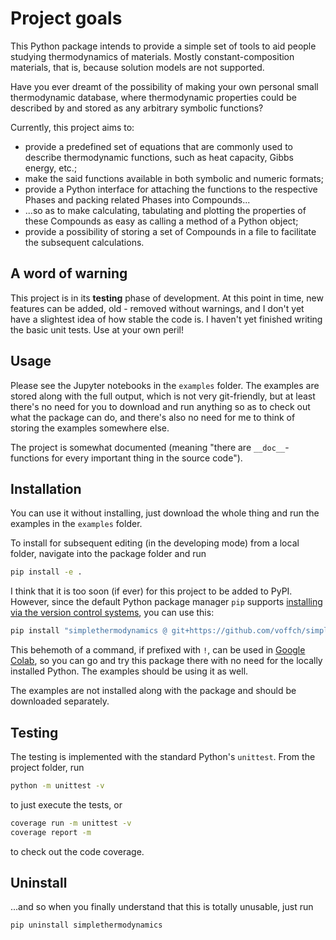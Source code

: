 # Project goals

This Python package intends to provide a simple set of tools to aid people studying thermodynamics of materials. Mostly constant-composition materials, that is, because solution models are not supported.

Have you ever dreamt of the possibility of making your own personal small thermodynamic database, where thermodynamic properties could be described by and stored as any arbitrary symbolic functions?

Currently, this project aims to:

- provide a predefined set of equations that are commonly used to describe thermodynamic functions, such as heat capacity, Gibbs energy, etc.;
- make the said functions available in both symbolic and numeric formats;
- provide a Python interface for attaching the functions to the respective Phases and packing related Phases into Compounds...
- ...so as to make calculating, tabulating and plotting the properties of these Compounds as easy as calling a method of a Python object;
- provide a possibility of storing a set of Compounds in a file to facilitate the subsequent calculations.

## A word of warning

This project is in its **testing** phase of development. At this point in time, new features can be added, old - removed without warnings, and I don't yet have a slightest idea of how stable the code is. I haven't yet finished writing the basic unit tests. Use at your own peril!

## Usage

Please see the Jupyter notebooks in the `examples` folder. The examples are stored along with the full output, which is not very git-friendly, but at least there's no need for you to download and run anything so as to check out what the package can do, and there's also no need for me to think of storing the examples somewhere else.

The project is somewhat documented (meaning "there are `__doc__`-functions for every important thing in the source code").

## Installation

You can use it without installing, just download the whole thing and run the examples in the `examples` folder.

To install for subsequent editing (in the developing mode) from a local folder, navigate into the package folder and run

```bash
pip install -e .
```

I think that it is too soon (if ever) for this project to be added to PyPI. However, since the default Python package manager `pip` supports [installing via the version control systems](https://pip.pypa.io/en/stable/topics/vcs-support/), you can use this:

```bash
pip install "simplethermodynamics @ git+https://github.com/voffch/simplethermodynamics@master"
```

This behemoth of a command, if prefixed with `!`, can be used in [Google Colab](https://colab.research.google.com), so you can go and try this package there with no need for the locally installed Python. The examples should be using it as well.

The examples are not installed along with the package and should be downloaded separately.

## Testing

The testing is implemented with the standard Python's `unittest`. From the project folder, run

```bash
python -m unittest -v
```

to just execute the tests, or

```bash
coverage run -m unittest -v
coverage report -m
```

to check out the code coverage.

## Uninstall

...and so when you finally understand that this is totally unusable, just run

```bash
pip uninstall simplethermodynamics
```